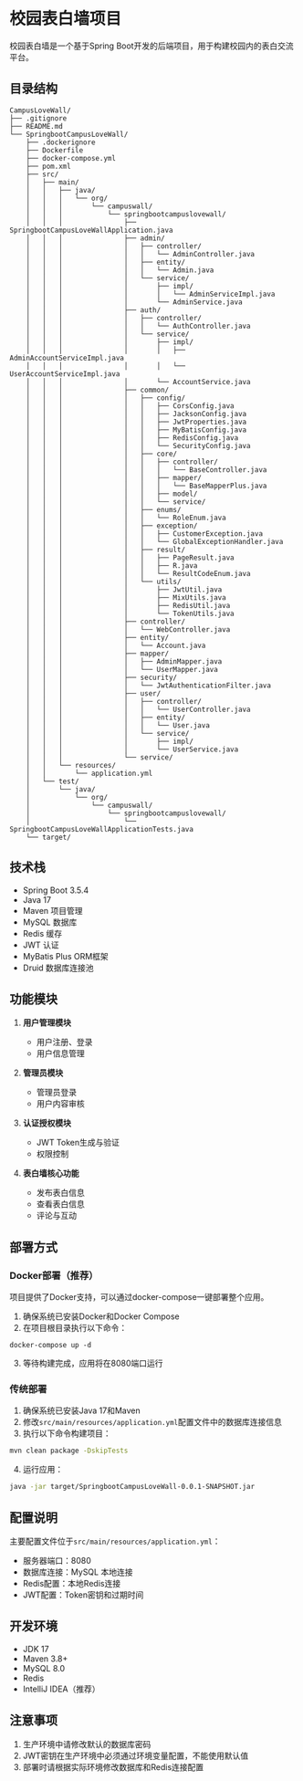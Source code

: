 # 校园表白墙项目

校园表白墙是一个基于Spring Boot开发的后端项目，用于构建校园内的表白交流平台。

## 目录结构

~~~
CampusLoveWall/
├── .gitignore
├── README.md
└── SpringbootCampusLoveWall/
    ├── .dockerignore
    ├── Dockerfile
    ├── docker-compose.yml
    ├── pom.xml
    ├── src/
    │   ├── main/
    │   │   ├── java/
    │   │   │   └── org/
    │   │   │       └── campuswall/
    │   │   │           └── springbootcampuslovewall/
    │   │   │               ├── SpringbootCampusLoveWallApplication.java
    │   │   │               ├── admin/
    │   │   │               │   ├── controller/
    │   │   │               │   │   └── AdminController.java
    │   │   │               │   ├── entity/
    │   │   │               │   │   └── Admin.java
    │   │   │               │   └── service/
    │   │   │               │       ├── impl/
    │   │   │               │       │   └── AdminServiceImpl.java
    │   │   │               │       └── AdminService.java
    │   │   │               ├── auth/
    │   │   │               │   ├── controller/
    │   │   │               │   │   └── AuthController.java
    │   │   │               │   └── service/
    │   │   │               │       ├── impl/
    │   │   │               │       │   ├── AdminAccountServiceImpl.java
    │   │   │               │       │   └── UserAccountServiceImpl.java
    │   │   │               │       └── AccountService.java
    │   │   │               ├── common/
    │   │   │               │   ├── config/
    │   │   │               │   │   ├── CorsConfig.java
    │   │   │               │   │   ├── JacksonConfig.java
    │   │   │               │   │   ├── JwtProperties.java
    │   │   │               │   │   ├── MyBatisConfig.java
    │   │   │               │   │   ├── RedisConfig.java
    │   │   │               │   │   └── SecurityConfig.java
    │   │   │               │   ├── core/
    │   │   │               │   │   ├── controller/
    │   │   │               │   │   │   └── BaseController.java
    │   │   │               │   │   ├── mapper/
    │   │   │               │   │   │   └── BaseMapperPlus.java
    │   │   │               │   │   ├── model/
    │   │   │               │   │   └── service/
    │   │   │               │   ├── enums/
    │   │   │               │   │   └── RoleEnum.java
    │   │   │               │   ├── exception/
    │   │   │               │   │   ├── CustomerException.java
    │   │   │               │   │   └── GlobalExceptionHandler.java
    │   │   │               │   ├── result/
    │   │   │               │   │   ├── PageResult.java
    │   │   │               │   │   ├── R.java
    │   │   │               │   │   └── ResultCodeEnum.java
    │   │   │               │   └── utils/
    │   │   │               │       ├── JwtUtil.java
    │   │   │               │       ├── MixUtils.java
    │   │   │               │       ├── RedisUtil.java
    │   │   │               │       └── TokenUtils.java
    │   │   │               ├── controller/
    │   │   │               │   └── WebController.java
    │   │   │               ├── entity/
    │   │   │               │   └── Account.java
    │   │   │               ├── mapper/
    │   │   │               │   ├── AdminMapper.java
    │   │   │               │   └── UserMapper.java
    │   │   │               ├── security/
    │   │   │               │   └── JwtAuthenticationFilter.java
    │   │   │               ├── user/
    │   │   │               │   ├── controller/
    │   │   │               │   │   └── UserController.java
    │   │   │               │   ├── entity/
    │   │   │               │   │   └── User.java
    │   │   │               │   └── service/
    │   │   │               │       ├── impl/
    │   │   │               │       └── UserService.java
    │   │   │               └── service/
    │   │   └── resources/
    │   │       └── application.yml
    │   └── test/
    │       └── java/
    │           └── org/
    │               └── campuswall/
    │                   └── springbootcampuslovewall/
    │                       └── SpringbootCampusLoveWallApplicationTests.java
    └── target/

~~~

## 技术栈

- Spring Boot 3.5.4
- Java 17
- Maven 项目管理
- MySQL 数据库
- Redis 缓存
- JWT 认证
- MyBatis Plus ORM框架
- Druid 数据库连接池

## 功能模块

1. **用户管理模块**
   - 用户注册、登录
   - 用户信息管理

2. **管理员模块**
   - 管理员登录
   - 用户内容审核

3. **认证授权模块**
   - JWT Token生成与验证
   - 权限控制

4. **表白墙核心功能**
   - 发布表白信息
   - 查看表白信息
   - 评论与互动

## 部署方式

### Docker部署（推荐）

项目提供了Docker支持，可以通过docker-compose一键部署整个应用。

1. 确保系统已安装Docker和Docker Compose
2. 在项目根目录执行以下命令：
~~~
docker-compose up -d
~~~
3. 等待构建完成，应用将在8080端口运行

### 传统部署

1. 确保系统已安装Java 17和Maven
2. 修改`src/main/resources/application.yml`配置文件中的数据库连接信息
3. 执行以下命令构建项目：
   
~~~bash 
mvn clean package -DskipTests
~~~

4. 运行应用：

~~~bash
java -jar target/SpringbootCampusLoveWall-0.0.1-SNAPSHOT.jar
~~~

## 配置说明

主要配置文件位于`src/main/resources/application.yml`：

- 服务器端口：8080
- 数据库连接：MySQL 本地连接
- Redis配置：本地Redis连接
- JWT配置：Token密钥和过期时间

## 开发环境

- JDK 17
- Maven 3.8+
- MySQL 8.0
- Redis
- IntelliJ IDEA（推荐）

## 注意事项

1. 生产环境中请修改默认的数据库密码
2. JWT密钥在生产环境中必须通过环境变量配置，不能使用默认值
3. 部署时请根据实际环境修改数据库和Redis连接配置


